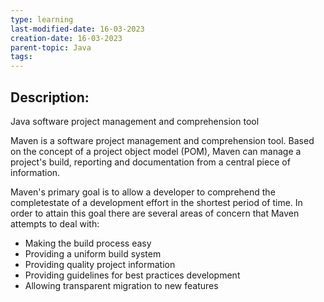 ```yaml
---
type: learning
last-modified-date: 16-03-2023
creation-date: 16-03-2023
parent-topic: Java 
tags: 
---
```


## Description: 
Java software project management and comprehension tool
 
Maven is a software project management and comprehension tool. Based on the concept of a project object model (POM), Maven can manage a project's build, reporting and documentation from a central piece of information.

Maven's primary goal is to allow a developer to comprehend the completestate of a development effort in the shortest period of time. In order to attain this goal there are several areas of concern that Maven attempts to deal with:

* Making the build process easy
* Providing a uniform build system
* Providing quality project information
* Providing guidelines for best practices development
* Allowing transparent migration to new features
